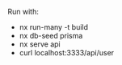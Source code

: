 Run with:

- nx run-many -t build
- nx db-seed prisma
- nx serve api
- curl localhost:3333/api/user
